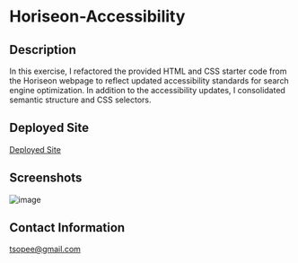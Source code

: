 # Horiseon-Accessibility

## Description  
In this exercise, I refactored the provided HTML and CSS starter code from the Horiseon webpage to reflect updated accessibility standards for search engine optimization. In addition to the accessibility updates, I consolidated semantic structure and CSS selectors.

## Deployed Site
[Deployed Site](https://sopeethong1.github.io/Horiseon-Accessibility/)

## Screenshots
![image](https://user-images.githubusercontent.com/78446989/113809551-65fc6500-9736-11eb-967c-85de923b28b4.png)

## Contact Information
tsopee@gmail.com


